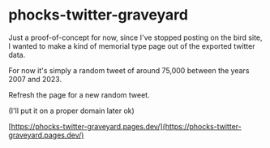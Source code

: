 # phocks-twitter-graveyard

Just a proof-of-concept for now, since I've stopped posting on the bird site, I wanted to make a kind of memorial type page out of the exported twitter data.

For now it's simply a random tweet of around 75,000 between the years 2007 and 2023.

Refresh the page for a new random tweet.

(I'll put it on a proper domain later ok)

[https://phocks-twitter-graveyard.pages.dev/](https://phocks-twitter-graveyard.pages.dev/)
